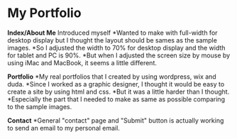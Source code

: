 # My Portfolio

**Index/About Me**
Introduced myself
*Wanted to make with full-width for desktop display but I thought the layout should be sames as the sample images.
*So I adjusted the width to 70% for desktop display and the width for tablet and PC is 90%.
*But when I adjusted the screen size by mouse by using iMac and MacBook, it seems a little different.

**Portfolio**
*My real portfolios that I created by using wordpress, wix and duda. 
*Since I worked as a graphic designer, I thought it would be easy to create a site by using html and css.
*But it was a little harder than I thought.
*Especially the part that I needed to make as same as possible comparing to the sample images.

**Contact**
*General "contact" page and "Submit" button is actually working to send an email to my personal email.
